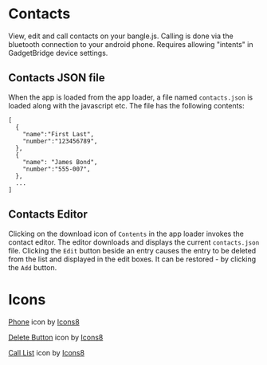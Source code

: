 # Contacts

View, edit and call contacts on your bangle.js. Calling is done via the bluetooth connection to your android phone.
Requires allowing "intents" in GadgetBridge device settings.

## Contacts JSON file

When the app is loaded from the app loader, a file named
`contacts.json` is loaded along with the javascript etc. The file
has the following contents:

```
[
  {
    "name":"First Last",
    "number":"123456789",
  },
  {
    "name": "James Bond",
    "number":"555-007",
  },
  ...
]
```

## Contacts Editor

Clicking on the download icon of `Contents` in the app loader invokes
the contact editor.  The editor downloads and displays the current
`contacts.json` file. Clicking the `Edit` button beside an entry
causes the entry to be deleted from the list and displayed in the edit
boxes. It can be restored - by clicking the `Add` button.

# Icons

<a target="_blank" href="https://icons8.com/icon/85059/phone">Phone</a> icon by <a target="_blank" href="https://icons8.com">Icons8</a>

<a target="_blank" href="https://icons8.com/icon/362/trash-can">Delete Button</a> icon by <a target="_blank" href="https://icons8.com">Icons8</a>

<a target="_blank" href="https://icons8.com/icon/iwE4yCawoyKM/call-list">Call List</a> icon by <a target="_blank" href="https://icons8.com">Icons8</a>
